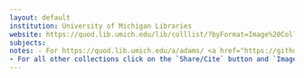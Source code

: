 ```yaml
---
layout: default
institution: University of Michigan Libraries
website: https://quod.lib.umich.edu/lib/colllist/?byFormat=Image%20Collections&accessFacet=public
subjects: 
notes: - For https://quod.lib.umich.edu/a/adams/ <a href="https://github.com/2SC1815J/open-in-iiif-viewer">https://github.com/2SC1815J/open-in-iiif-viewer</a> provides the easiest way of getting the manifest for objects in this site.
- For all other collections click on the `Share/Cite` button and `Image view...` dropdown. Get the URL in the `src` field. Replace numbers that will look like: `0,0,2005,2106/!522,482` with `full/full`. Enter the URL in [https://dnoneill.github.io/annotate/imageditor/](https://dnoneill.github.io/annotate/imageditor/). 
---
```

